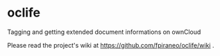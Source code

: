 oclife
======

Tagging and getting extended document informations on ownCloud

Please read the project's wiki at https://github.com/fpiraneo/oclife/wiki .
